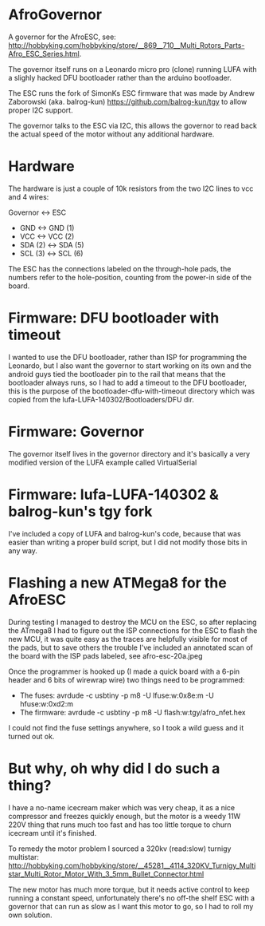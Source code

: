 AfroGovernor
============

A governor for the AfroESC, see: http://hobbyking.com/hobbyking/store/__869__710__Multi_Rotors_Parts-Afro_ESC_Series.html.

The governor itself runs on a Leonardo micro pro (clone) running LUFA with a slighly hacked DFU bootloader
rather than the arduino bootloader.

The ESC runs the fork of SimonKs ESC firmware that was made by Andrew Zaborowski (aka. balrog-kun)
https://github.com/balrog-kun/tgy to allow proper I2C support.

The governor talks to the ESC via I2C, this allows the governor to read back the actual speed of the motor
without any additional hardware.


Hardware
========

The hardware is just a couple of 10k resistors from the two I2C lines to vcc and 4 wires:

Governor  <->  ESC

* GND     <->  GND (1)
* VCC     <->  VCC (2)
* SDA (2) <->  SDA (5)
* SCL (3) <->  SCL (6)

The ESC has the connections labeled on the through-hole pads, the numbers refer to the hole-position, counting
from the power-in side of the board.


Firmware: DFU bootloader with timeout
=====================================

I wanted to use the DFU bootloader, rather than ISP for programming the Leonardo, but I also want the
governor to start working on its own and the android guys tied the bootloader pin to the rail that means
that the bootloader always runs, so I had to add a timeout to the DFU bootloader, this is the purpose of
the bootloader-dfu-with-timeout directory which was copied from the lufa-LUFA-140302/Bootloaders/DFU dir.


Firmware: Governor
==================

The governor itself lives in the governor directory and it's basically a very modified version of the
LUFA example called VirtualSerial


Firmware: lufa-LUFA-140302 & balrog-kun's tgy fork
==================================================

I've included a copy of LUFA and balrog-kun's code, because that was easier than writing a proper build script,
but I did not modify those bits in any way.


Flashing a new ATMega8 for the AfroESC
======================================

During testing I managed to destroy the MCU on the ESC, so after replacing the ATmega8 I had to figure out
the ISP connections for the ESC to flash the new MCU, it was quite easy as the traces are helpfully visible
for most of the pads, but to save others the trouble I've included an annotated scan of the board with the ISP
pads labeled, see afro-esc-20a.jpeg

Once the programmer is hooked up (I made a quick board with a 6-pin header and 6 bits of wirewrap wire) two
things need to be programmed:

* The fuses:    avrdude -c usbtiny -p m8 -U lfuse:w:0x8e:m -U hfuse:w:0xd2:m
* The firmware: avrdude -c usbtiny -p m8 -U flash:w:tgy/afro_nfet.hex

I could not find the fuse settings anywhere, so I took a wild guess and it turned out ok.



But why, oh why did I do such a thing?
======================================

I have a no-name icecream maker which was very cheap, it as a nice compressor and freezes quickly enough, but
the motor is a weedy 11W 220V thing that runs much too fast and has too little torque to churn icecream until
it's finished.

To remedy the motor problem I sourced a 320kv (read:slow) turnigy multistar: 
http://hobbyking.com/hobbyking/store/__45281__4114_320KV_Turnigy_Multistar_Multi_Rotor_Motor_With_3_5mm_Bullet_Connector.html

The new motor has much more torque, but it needs active control to keep running a constant speed, unfortunately
there's no off-the shelf ESC with a governor that can run as slow as I want this motor to go, so I had to roll
my own solution.